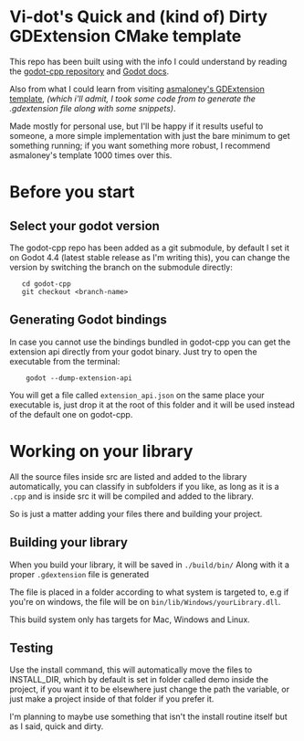 # Vi-dot's Quick and (kind of) Dirty GDExtension CMake template

This repo has been built using with the info I could understand by reading the [godot-cpp repository](https://github.com/godotengine/godot-cpp) and [Godot docs](https://docs.godotengine.org/en/stable/tutorials/scripting/gdextension/gdextension_cpp_example.html).

Also from what I could learn from visiting [asmaloney's GDExtension template](https://github.com/asmaloney/GDExtensionTemplate), *(which i'll admit, I took some code from to generate the .gdextension file along with some snippets)*.

Made mostly for personal use, but I'll be happy if it results useful to someone, a more simple implementation with just the bare minimum to get something running; if you want something more robust, I recommend asmaloney's template 1000 times over this.

# Before you start

## Select your godot version

The godot-cpp repo has been added as a git submodule, by default I set it on Godot 4.4 (latest stable release as I'm writing this), you can change the version by switching the branch on the submodule directly:

```
   cd godot-cpp 
   git checkout <branch-name>
```

## Generating Godot bindings

In case you cannot use the bindings bundled in godot-cpp you can get the extension api directly from your godot binary. Just try to open the executable from the terminal:

```
    godot --dump-extension-api
```

You will get a file called `extension_api.json` on the same place your executable is, just drop it at the root of this folder and it will be used instead of the default one on godot-cpp.


# Working on your library

All the source files inside src are listed and added to the library automatically, you can classify in subfolders if you like, as long as it is a `.cpp` and is inside src it will be compiled and added to the library.

So is just a matter adding your files there and building your project.

## Building your library

When you build your library, it will be saved in `./build/bin/`
Along with it a proper `.gdextension` file is generated

The file is placed in a folder according to what system is targeted to, e.g if you're on windows, the file will be on `bin/lib/Windows/yourLibrary.dll`. 

This build system only has targets for Mac, Windows and Linux.

## Testing

Use the install command, this will automatically move the files to INSTALL_DIR, which by default is set in folder called demo inside the project, if you want it to be elsewhere just change the path the variable, or just make a project inside of that folder if you prefer it.

I'm planning to maybe use something that isn't the install routine itself but as I said, quick and dirty.
